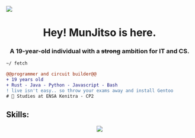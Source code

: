![](img/nice.png)
<h1 align="center">Hey! MunJitso is here.</h1>
<h3 align="center">A 19-year-old individual with a <s>strong</s> ambition for IT and CS.</h3>

```diff
~/ fetch

@@programmer and circuit builder@@
+ 19 years old
+ Rust - Java - Python - Javascript - Bash
! live isn't easy.. so throw your exams away and install Gentoo
# 📖 Studies at ENSA Kenitra - CP2
```

<h2 align="left">Skills: </h2>
<p align="center">
  <a href="https://skillicons.dev">
    <img src="https://skillicons.dev/icons?i=nextjs,js,ts,python,java,rust,cpp,arduino,raspberrypi" />
  </a>
</p>
